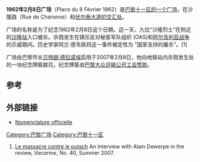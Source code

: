 **1962年2月8日广场**（Place du 8 Février 1962）是[巴黎](../Page/巴黎.md "wikilink")[十一区的一个广场](https://zh.wikipedia.org/wiki/巴黎十一区 "wikilink")，在沙隆路（Rue de Charonne）和[伏尔泰大道的交汇处](https://zh.wikipedia.org/wiki/伏尔泰大道 "wikilink")。

广场的名称是为了纪念1962年2月8日这个日期。这一天，九位“沙隆烈士”在附近的[沙隆站](../Page/沙隆站.md "wikilink")入口被杀。杀戮发生在镇压反对秘密军队组织 (OAS)和[阿尔及利亚战争](../Page/阿尔及利亚战争.md "wikilink")的示威期间。历史学家阿兰·德韦佩将这一事件被定性为 "国家支持的屠杀"。\[1\]

广场由巴黎市长[贝特朗·德拉诺埃](../Page/贝特朗·德拉诺埃.md "wikilink")启用于2007年2月8日，他向地铁站内杀戮发生处的一块纪念牌匾献花。纪念牌匾由[巴黎大众运输公司工会赞助](https://zh.wikipedia.org/wiki/巴黎大众运输公司 "wikilink")。

## 参考

## 外部链接

  - [Nomenclature officielle](http://www.v1.paris.fr/CARTO/Nomenclature/723.nom.html)

[Category:巴黎广场](https://zh.wikipedia.org/wiki/Category:巴黎广场 "wikilink") [Category:巴黎十一区](https://zh.wikipedia.org/wiki/Category:巴黎十一区 "wikilink")

1.  [Le massacre contre le putsch](http://www.vacarme.eu.org/article1344.html) An interview with Alain Dewerpe in the review, *Vacarme*, No. 40, Summer 2007.